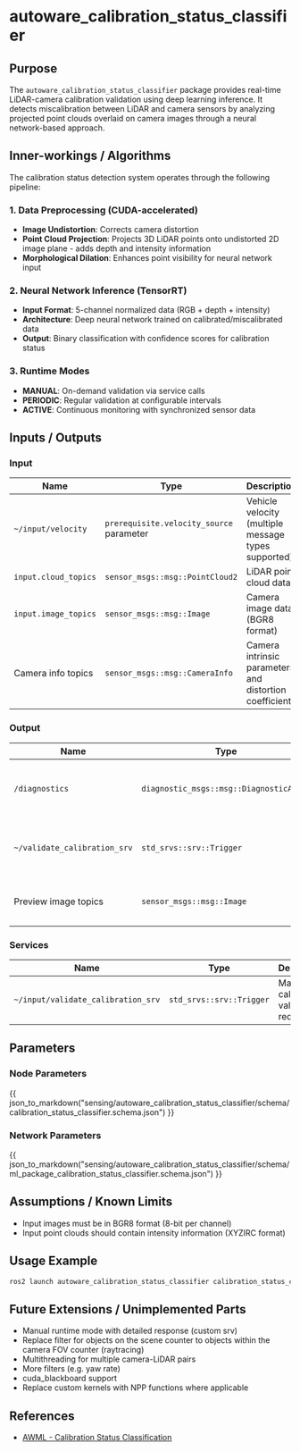 # autoware_calibration_status_classifier

## Purpose

The `autoware_calibration_status_classifier` package provides real-time LiDAR-camera calibration validation using deep learning inference. It detects miscalibration between LiDAR and camera sensors by analyzing projected point clouds overlaid on camera images through a neural network-based approach.

## Inner-workings / Algorithms

The calibration status detection system operates through the following pipeline:

### 1. Data Preprocessing (CUDA-accelerated)

- **Image Undistortion**: Corrects camera distortion
- **Point Cloud Projection**: Projects 3D LiDAR points onto undistorted 2D image plane - adds depth and intensity information
- **Morphological Dilation**: Enhances point visibility for neural network input

### 2. Neural Network Inference (TensorRT)

- **Input Format**: 5-channel normalized data (RGB + depth + intensity)
- **Architecture**: Deep neural network trained on calibrated/miscalibrated data
- **Output**: Binary classification with confidence scores for calibration status

### 3. Runtime Modes

- **MANUAL**: On-demand validation via service calls
- **PERIODIC**: Regular validation at configurable intervals
- **ACTIVE**: Continuous monitoring with synchronized sensor data

## Inputs / Outputs

### Input

| Name                 | Type                                     | Description                                             |
| -------------------- | ---------------------------------------- | ------------------------------------------------------- |
| `~/input/velocity`   | `prerequisite.velocity_source` parameter | Vehicle velocity (multiple message types supported)     |
| `input.cloud_topics` | `sensor_msgs::msg::PointCloud2`          | LiDAR point cloud data                                  |
| `input.image_topics` | `sensor_msgs::msg::Image`                | Camera image data (BGR8 format)                         |
| Camera info topics   | `sensor_msgs::msg::CameraInfo`           | Camera intrinsic parameters and distortion coefficients |

### Output

| Name                         | Type                                    | Description                                |
| ---------------------------- | --------------------------------------- | ------------------------------------------ |
| `/diagnostics`               | `diagnostic_msgs::msg::DiagnosticArray` | ROS diagnostics with calibration status    |
| `~/validate_calibration_srv` | `std_srvs::srv::Trigger`                | Manual validation service (MANUAL mode)    |
| Preview image topics         | `sensor_msgs::msg::Image`               | Visualization images with projected points |

### Services

| Name                               | Type                     | Description                           |
| ---------------------------------- | ------------------------ | ------------------------------------- |
| `~/input/validate_calibration_srv` | `std_srvs::srv::Trigger` | Manual calibration validation request |

## Parameters

### Node Parameters

{{ json_to_markdown("sensing/autoware_calibration_status_classifier/schema/calibration_status_classifier.schema.json") }}

### Network Parameters

{{ json_to_markdown("sensing/autoware_calibration_status_classifier/schema/ml_package_calibration_status_classifier.schema.json") }}

## Assumptions / Known Limits

- Input images must be in BGR8 format (8-bit per channel)
- Input point clouds should contain intensity information (XYZIRC format)

## Usage Example

```bash
ros2 launch autoware_calibration_status_classifier calibration_status_classifier.launch.xml
```

## Future Extensions / Unimplemented Parts

- Manual runtime mode with detailed response (custom srv)
- Replace filter for objects on the scene counter to objects within the camera FOV counter (raytracing)
- Multithreading for multiple camera-LiDAR pairs
- More filters (e.g. yaw rate)
- cuda_blackboard support
- Replace custom kernels with NPP functions where applicable

## References

- [AWML - Calibration Status Classification](https://github.com/tier4/AWML/tree/main/projects/CalibrationStatusClassification)
